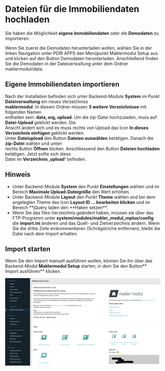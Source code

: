 # Dateien für die Immobiliendaten hochladen

Sie haben die Möglichkeit **eigene Immobiliendaten** oder die **Demodaten** zu importieren.

Wenn Sie zuerst die Demodaten herunterladen wollen, wählen Sie in der linken Navigation unter PDIR APPS den Menüpunkt Maklermodul Setup aus und klicken auf den Button Demodaten herunterladen. Anschließend finden Sie die Demodaten in der Dateiverwaltung unter dem Ordner maklermodul/data.

## Eigene Immobiliendaten importieren

Nach der Installation befinden sich unter Backend-Module **System** im Punkt **Dateiverwaltung** ein neues Verzeichniss  
**maklermodul**. In diesem Ordner müssen **3 weitere Verzeichnisse** mit folgenden Namen  
enthalten sein: **data, org, upload**. Um die zip-Datei hochzuladen, muss auf **Datei-Upload** geklickt werden. Die  
Ansicht ändert sich und es muss rechts von Upload das Icon **In dieses Verzeichnis einfügen** geklickt werden.  
Unter **Dateiupload** den Button **Dateien auswählen** betätigen. Danach die **zip-Datei** wählen und unten  
rechts Button **Öffnen** klicken. Anschliessend den Button **Dateien hochladen** betätigen. Jetzt sollte sich diese  
Datei im **Verzeichnis ‚upload‘** befinden.

## Hinweis

* Unter Backend-Module **System** den Punkt **Einstellungen** wählen und im Bereich **Maximale Upload-Dateigröße** den Wert erhöhen.
* Unter Backend-Module **Layout** den Punkt **Theme** wählen und bei dem angelegten Theme das Icon **Layout ID … bearbeiten klicken** und im Bereich **jQuery laden den **Haken setzen\*\*.
* Wenn Sie das files-Verzeichnis geändert haben, müssen sie über das FTP-Programm unter **system/modules/makler\_modul\_mplus/config** die **import.ini** änderen und das Quell- und Zielverzeichnis ändern. Wenn Sie die dritte Zeile einkommentieren \(Schrägstriche entfernen\), bleibt die Datei nach dem Import erhalten.

## Import starten

Wenn Sie den Import manuell ausführen wollen, können Sie ihn über das Backend-Modul **Maklermodul Setup** starten, in dem Sie den Button** Import ausführen** klicken.

![](/img/import/contao4_maklermodul_setup.png)

